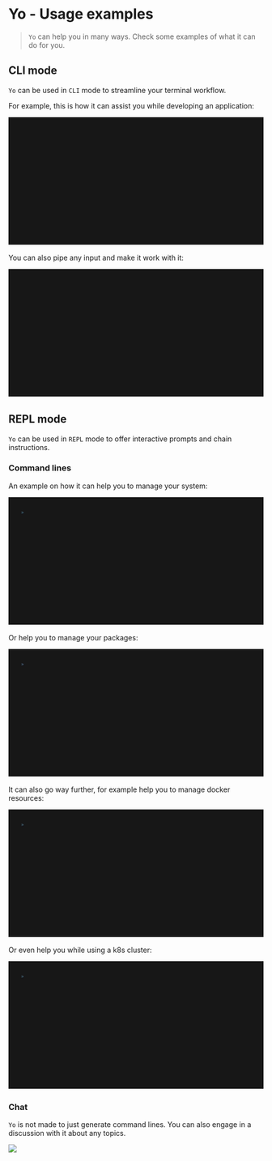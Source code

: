 # Yo - Usage examples

> `Yo` can help you in many ways. Check some examples of what it can do for you.

## CLI mode

`Yo` can be used in `CLI` mode to streamline your terminal workflow.

For example, this is how it can assist you while developing an application:

![](dev.gif)

You can also pipe any input and make it work with it:

![](pipe.gif)

## REPL mode

`Yo` can be used in `REPL` mode to offer interactive prompts and chain instructions.

### Command lines

An example on how it can help you to manage your system:

![](system.gif)

Or help you to manage your packages:

![](pkg.gif)

It can also go way further, for example help you to manage docker resources:

![](docker.gif)

Or even help you while using a k8s cluster:

![](k8s.gif)

### Chat

`Yo` is not made to just generate command lines. You can also engage in a discussion with it about any topics.

![](chat.gif)